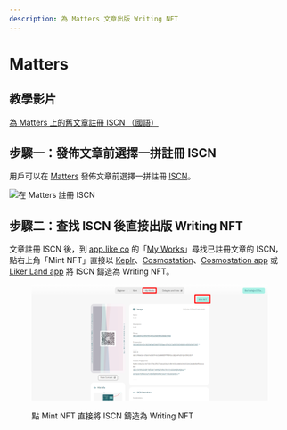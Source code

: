 ```yaml
---
description: 為 Matters 文章出版 Writing NFT
---
```


# Matters

## 教學影片

[為 Matters 上的舊文章註冊 ISCN （國語）](https://www.youtube.com/watch?v=y0\_mmmIqp3E)

## 步驟一：發佈文章前選擇一拼註冊 ISCN

用戶可以在 [Matters](../../../user-guide/creator/matters.md) 發佈文章前選擇一拼註冊 [ISCN](../../decentralized-publishing/what-is-iscn.md)。

![在 Matters 註冊 ISCN](<../../../.gitbook/assets/NFT Portal ISCN 1 (1).png>)

## 步驟二：查找 ISCN 後直接出版 Writing NFT

文章註冊 ISCN 後，到 [app.like.co](https://app.like.co/) 的「[My Works](https://app.like.co/works)」尋找已註冊文章的 ISCN，點右上角「Mint NFT」直接以 [Keplr](../../../user-guide/liker-id/register-with-keplr.md)、[Cosmostation](cosmostation-app.md)、[Cosmostation app](cosmostation.md) 或 [Liker Land app](liker-land-shou-ji-ying-yong-cheng-shi.md) 將 ISCN 鑄造為 Writing NFT。

<figure><img src="../../../.gitbook/assets/NFT Portal ISCN 4.png" alt=""><figcaption><p>點 Mint NFT 直接將 ISCN 鑄造為 Writing NFT</p></figcaption></figure>
